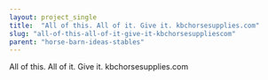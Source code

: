 ```yaml
---
layout: project_single
title:  "All of this. All of it. Give it. kbchorsesupplies.com"
slug: "all-of-this-all-of-it-give-it-kbchorsesuppliescom"
parent: "horse-barn-ideas-stables"
---
```

All of this. All of it. Give it. kbchorsesupplies.com